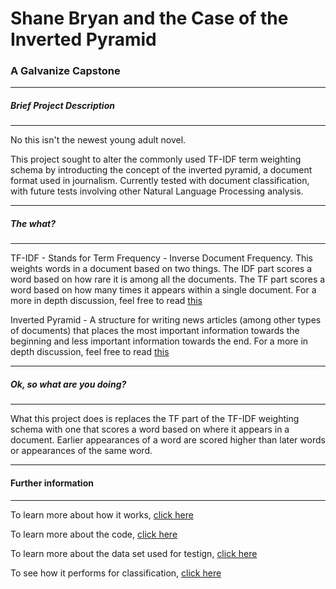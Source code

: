# Shane Bryan and the Case of the Inverted Pyramid
### A Galvanize Capstone
---
##### Brief Project Description
---
No this isn't the newest young adult novel.

This project sought to alter the commonly used TF-IDF term weighting schema by introducting the concept of the inverted pyramid, a document format used in journalism.  Currently tested with document classification, with future tests involving other Natural Language Processing analysis.

---
##### The what?
---
TF-IDF - Stands for Term Frequency - Inverse Document Frequency.  This weights words in a document based on two things.  The IDF part scores a word based on how rare it is among all the documents.  The TF part scores a word based on how many times it appears within a single document.  For a more in depth discussion, feel free to read [this](../blob/master/tfidf)

Inverted Pyramid - A structure for writing news articles (among other types of documents) that places the most important information towards the beginning and less important information towards the end.  For a more in depth discussion, feel free to read [this](../blob/master/inverted_pyramid)

---
##### Ok, so what are you doing?
---

What this project does is replaces the TF part of the TF-IDF weighting schema with one that scores a word based on where it appears in a document.  Earlier appearances of a word are scored higher than later words or appearances of the same word.

---
#### Further information
---
To learn more about how it works, [click here](../blob/master/how_it_works)

To learn more about the code, [click here](../blob/master/code_info)

To learn more about the data set used for testign, [click here](../blob/master/dataset)

To see how it performs for classification, [click here](../blob/master/outcomes)
